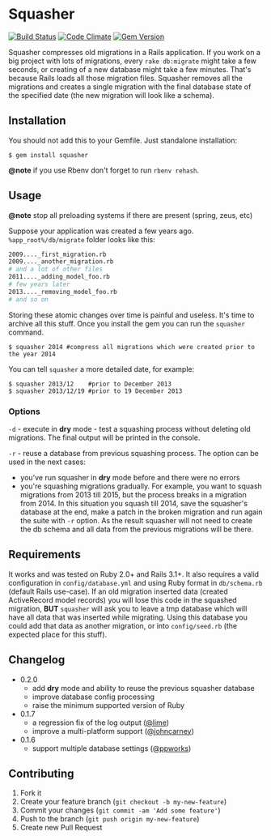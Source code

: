 # Squasher

[![Build Status](https://travis-ci.org/jalkoby/squasher.svg?branch=master)](https://travis-ci.org/jalkoby/squasher)
[![Code Climate](https://codeclimate.com/github/jalkoby/squasher.svg)](https://codeclimate.com/github/jalkoby/squasher)
[![Gem Version](https://badge.fury.io/rb/squasher.svg)](http://badge.fury.io/rb/squasher)

Squasher compresses old migrations in a Rails application. If you work on a big project with lots of migrations, every `rake db:migrate` might take a few seconds, or creating of a new database might take a few minutes. That's because Rails loads all those migration files. Squasher removes all the migrations and creates a single migration with the final database state of the specified date (the new migration will look like a schema).

## Installation

You should not add this to your Gemfile. Just standalone installation:

    $ gem install squasher

**@note** if you use Rbenv don't forget to run `rbenv rehash`.

## Usage

**@note** stop all preloading systems if there are present (spring, zeus, etc)

Suppose your application was created a few years ago. `%app_root%/db/migrate` folder looks like this:
```bash
2009...._first_migration.rb
2009...._another_migration.rb
# and a lot of other files
2011...._adding_model_foo.rb
# few years later
2013...._removing_model_foo.rb
# and so on
```

Storing these atomic changes over time is painful and useless. It's time to archive all this stuff. Once you install the gem you can run the `squasher` command.

    $ squasher 2014 #compress all migrations which were created prior to the year 2014

You can tell `squasher` a more detailed date, for example:

    $ squasher 2013/12    #prior to December 2013
    $ squasher 2013/12/19 #prior to 19 December 2013

### Options

`-d` - execute in **dry** mode - test a squashing process without deleting old migrations. The final output will be
printed in the console.

`-r` - reuse a database from previous squashing process. The option can be used in the next cases:
  - you've run squasher in **dry** mode before and there were no errors
  - you're squashing migrations gradually. For example, you want to squash migrations from 2013 till 2015, but the
process breaks in a migration from 2014. In this situation you squash till 2014, save the squasher's
database at the end, make a patch in the broken migration and run again the suite with `-r` option. As the result
squasher will not need to create the db schema and all data from the previous migrations will be there.

## Requirements

It works and was tested on Ruby 2.0+ and Rails 3.1+. It also requires a valid configuration in `config/database.yml` and using Ruby format in `db/schema.rb` (default Rails use-case).
If an old migration inserted data (created ActiveRecord model records) you will lose this code in the squashed migration, **BUT** `squasher` will ask you to leave a tmp database which will have all data that was inserted while migrating. Using this database you could add that data as another migration, or into `config/seed.rb` (the expected place for this stuff).

## Changelog
- 0.2.0
  - add **dry** mode and ability to reuse the previous squasher database
  - improve database config processing
  - raise the minimum supported version of Ruby
- 0.1.7
  - a regression fix of the log output ([@lime](https://github.com/lime))
  - improve a multi-platform support ([@johncarney](https://github.com/johncarney))
- 0.1.6
  - support multiple database settings ([@ppworks](https://github.com/ppworks))

## Contributing

1. Fork it
2. Create your feature branch (`git checkout -b my-new-feature`)
3. Commit your changes (`git commit -am 'Add some feature'`)
4. Push to the branch (`git push origin my-new-feature`)
5. Create new Pull Request
